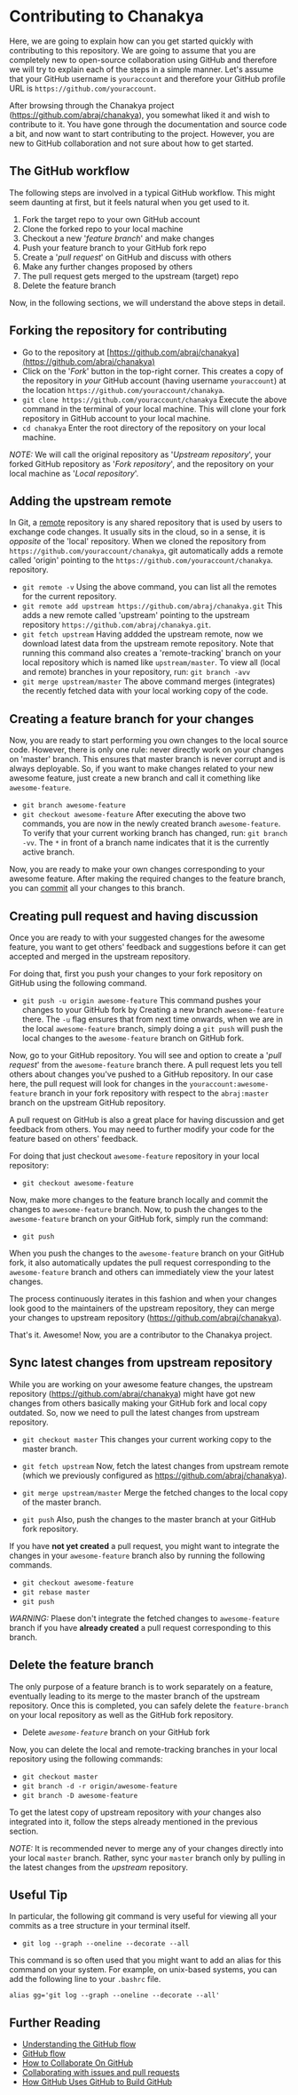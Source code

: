 # Contributing to Chanakya

Here, we are going to explain how can you get started quickly with contributing to this repository. We are going to assume that you are completely new to open-source collaboration using GitHub and therefore we will try to explain each of the steps in a simple manner. Let's assume that your GitHub username is `youraccount` and therefore your GitHub profile URL is `https://github.com/youraccount`.

After browsing through the Chanakya project (https://github.com/abraj/chanakya), you somewhat liked it and wish to contribute to it. You have gone through the documentation and source code a bit, and now want to start contributing to the project. However, you are new to GitHub collaboration and not sure about how to get started.

## The GitHub workflow
The following steps are involved in a typical GitHub workflow. This might seem daunting at first, but it feels natural when you get used to it.
1. Fork the target repo to your own GitHub account
2. Clone the forked repo to your local machine
3. Checkout a new '_feature branch_' and make changes
4. Push your feature branch to your GitHub fork repo
5. Create a '_pull request_' on GitHub and discuss with others
6. Make any further changes proposed by others
7. The pull request gets merged to the upstream (target) repo
8. Delete the feature branch

Now, in the following sections, we will understand the above steps in detail.

## Forking the repository for contributing
* Go to the repository at [https://github.com/abraj/chanakya](https://github.com/abraj/chanakya)
* Click on the '_Fork_' button in the top-right corner. This creates a copy of the repository in _your_ GitHub account (having username `youraccount`) at the location `https://github.com/youraccount/chanakya`.
* `git clone https://github.com/youraccount/chanakya`
Execute the above command in the terminal of your local machine. This will clone your fork repository in GitHub account to your local machine.
* `cd chanakya`
Enter the root directory of the repository on your local machine.

_NOTE:_ We will call the original repository as '_Upstream repository_', your forked GitHub repository as '_Fork repository_', and the repository on your local machine as '_Local repository_'.

## Adding the upstream remote
In Git, a [remote](https://stackoverflow.com/a/20889429) repository is any shared repository that is used by users to exchange code changes. It usually sits in the cloud, so in a sense, it is _opposite_ of the 'local' repository. When we cloned the repository from `https://github.com/youraccount/chanakya`, git automatically adds a remote called 'origin' pointing to the `https://github.com/youraccount/chanakya`. repository.
* `git remote -v`
Using the above command, you can list all the remotes for the current repository.
* `git remote add upstream https://github.com/abraj/chanakya.git`
This adds a new remote called 'upstream' pointing to the upstream repository `https://github.com/abraj/chanakya.git`.
* `git fetch upstream`
Having addded the upstream remote, now we download latest data from the upstream remote repository. Note that running this command also creates a 'remote-tracking' branch on your local repository which is named like `upstream/master`. To view all (local and remote) branches in your repository, run: `git branch -avv`
* `git merge upstream/master`
The above command merges (integrates) the recently fetched data with your local working copy of the code.

## Creating a feature branch for your changes
Now, you are ready to start performing you own changes to the local source code. However, there is only one rule: never directly work on your changes on 'master' branch. This ensures that master branch is never corrupt and is always deployable. So, if you want to make changes related to your new awesome feature, just create a new branch and call it comething like `awesome-feature`.
* `git branch awesome-feature`
* `git checkout awesome-feature`
After executing the above two commands, you are now in the newly created branch `awesome-feature`. To verify that your current working branch has changed, run: `git branch -vv`. The `*` in front of a branch name indicates that it is the currently active branch.

Now, you are ready to make your own changes corresponding to your awesome feature. After making the required changes to the feature branch, you can [commit](https://www.atlassian.com/git/tutorials/saving-changes) all your changes to this branch.

## Creating pull request and having discussion
Once you are ready to with your suggested changes for the awesome feature, you want to get others' feedback and suggestions before it can get accepted and merged in the upstream repository.

For doing that, first you push your changes to your fork repository on GitHub using the following command.

* `git push -u origin awesome-feature`
This command pushes your changes to your GitHub fork by Creating a new branch `awesome-feature` there. The `-u` flag ensures that from next time onwards, when we are in the local `awesome-feature` branch, simply doing a `git push` will push the local changes to the `awesome-feature` branch on GitHub fork.

Now, go to your GitHub repository. You will see and option to create a '_pull request_' from the `awesome-feature` branch there. A pull request lets you tell others about changes you've pushed to a GitHub repository. In our case here, the pull request will look for changes in the `youraccount:awesome-feature` branch in your fork repository with respect to the `abraj:master` branch on the upstream GitHub repository.

A pull request on GitHub is also a great place for having discussion and get feedback from others. You may need to further modify your code for the feature based on others' feedback.

For doing that just checkout `awesome-feature` repository in your local repository:
* `git checkout awesome-feature`

Now, make more changes to the feature branch locally and commit the changes to `awesome-feature` branch. Now, to push the changes to the `awesome-feature` branch on your GitHub fork, simply run the command:
* `git push`

When you push the changes to the `awesome-feature` branch on your GitHub fork, it also automatically updates the pull request corresponding to the `awesome-feature` branch and others can immediately view the your latest changes.

The process continuously iterates in this fashion and when your changes look good to the maintainers of the upstream repository, they can merge your changes to upstream repository (https://github.com/abraj/chanakya).

That's it. Awesome!
Now, you are a contributor to the Chanakya project.

## Sync latest changes from upstream repository
While you are working on your awesome feature changes, the upstream repository (https://github.com/abraj/chanakya) might have got new changes from others basically making your GitHub fork and local copy outdated. So, now we need to pull the latest changes from upstream repository.

* `git checkout master`
This changes your current working copy to the master branch.

* `git fetch upstream`
Now, fetch the latest changes from upstream remote (which we previously configured as https://github.com/abraj/chanakya).

* `git merge upstream/master`
Merge the fetched changes to the local copy of the master branch.

* `git push`
Also, push the changes to the master branch at your GitHub fork repository.

If you have **not yet created** a pull request, you might want to integrate the changes in your `awesome-feature` branch also by running the following commands.

* `git checkout awesome-feature`
* `git rebase master`
* `git push`

_WARNING:_ Plaese don't integrate the fetched changes to `awesome-feature` branch if you have **already created** a pull request corresponding to this branch.

## Delete the feature branch
The only purpose of a feature branch is to work separately on a feature, eventually leading to its merge to the master branch of the upstream repository. Once this is completed, you can safely delete the `feature-branch` on your local repository as well as the GitHub fork repository.

* Delete _`awesome-feature`_ branch on your GitHub fork

Now, you can delete the local and remote-tracking branches in your local repository using the following commands:
* `git checkout master`
* `git branch -d -r origin/awesome-feature`
* `git branch -D awesome-feature`

To get the latest copy of upstream repository with _your_ changes also integrated into it, follow the steps already mentioned in the previous section.

_NOTE:_ It is recommended never to merge any of your changes directly into your local `master` branch. Rather, sync your `master` branch only by pulling in the latest changes from the _upstream_ repository.

## Useful Tip
In particular, the following git command is very useful for viewing all your commits as a tree structure in your terminal itself.

* `git log --graph --oneline --decorate --all`

This command is so often used that you might want to add an alias for this command on your system.
For example, on unix-based systems, you can add the following line to your `.bashrc` file.

```
alias gg='git log --graph --oneline --decorate --all'
```

## Further Reading
* [Understanding the GitHub flow](https://guides.github.com/introduction/flow/)
* [GitHub flow](https://help.github.com/en/articles/github-flow)
* [How to Collaborate On GitHub](https://code.tutsplus.com/tutorials/how-to-collaborate-on-github--net-34267)
* [Collaborating with issues and pull requests](https://help.github.com/en/categories/collaborating-with-issues-and-pull-requests)
* [How GitHub Uses GitHub to Build GitHub](https://zachholman.com/talk/how-github-uses-github-to-build-github/)

